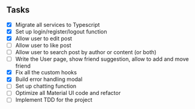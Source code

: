 ## Tasks

- [x] Migrate all services to Typescript
- [x] Set up login/register/logout function
- [x] Allow user to edit post
- [ ] Allow user to like post
- [ ] Allow user to search post by author or content (or both)
- [ ] Write the User page, show friend suggestion, allow to add and move friend
- [x] Fix all the custom hooks
- [x] Build error handling modal
- [ ] Set up chatting function
- [ ] Optimize all Material UI code and refactor
- [ ] Implement TDD for the project